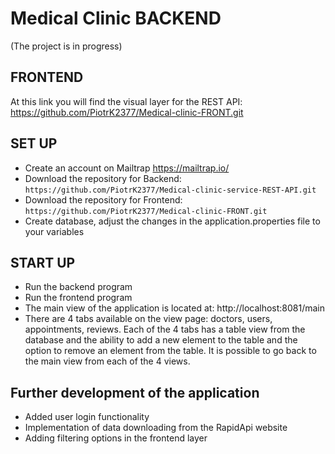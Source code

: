 # Medical Clinic BACKEND
(The project is in progress)

## FRONTEND
At this link you will find the visual layer for the REST API: https://github.com/PiotrK2377/Medical-clinic-FRONT.git

## SET UP
- Create an account on Mailtrap https://mailtrap.io/
- Download the repository for Backend: `https://github.com/PiotrK2377/Medical-clinic-service-REST-API.git`
- Download the repository for Frontend: `https://github.com/PiotrK2377/Medical-clinic-FRONT.git`
- Create database, adjust the changes in the application.properties file to your variables

## START UP
- Run the backend program
- Run the frontend program
- The main view of the application is located at: http://localhost:8081/main
- There are 4 tabs available on the view page: doctors, users, appointments, reviews. Each of the 4 tabs has a table view from the database and the ability to add a new element to
  the table and the option to remove an element from the table. It is possible to go back to the main view from each of the 4 views.

## Further development of the application
- Added user login functionality
- Implementation of data downloading from the RapidApi website
- Adding filtering options in the frontend layer

